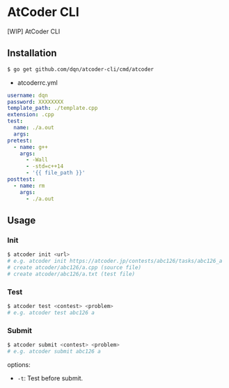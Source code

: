 # AtCoder CLI

[WIP] AtCoder CLI

## Installation

```bash
$ go get github.com/dqn/atcoder-cli/cmd/atcoder
```

- atcoderrc.yml

```yml
username: dqn
password: XXXXXXXX
template_path: ./template.cpp
extension: .cpp
test:
  name: ./a.out
  args:
pretest:
  - name: g++
    args:
      - -Wall
      - -std=c++14
      - '{{ file_path }}'
posttest:
  - name: rm
    args:
      - ./a.out
```

## Usage

### Init

```bash
$ atcoder init <url>
# e.g. atcoder init https://atcoder.jp/contests/abc126/tasks/abc126_a
# create atcoder/abc126/a.cpp (source file)
# create atcoder/abc126/a.txt (test file)
```

### Test

```bash
$ atcoder test <contest> <problem>
# e.g. atcoder test abc126 a
```

### Submit

```bash
$ atcoder submit <contest> <problem>
# e.g. atcoder submit abc126 a
```

options:

- `-t`: Test before submit.
